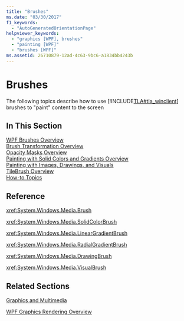 ```yaml
---
title: "Brushes"
ms.date: "03/30/2017"
f1_keywords: 
  - "AutoGeneratedOrientationPage"
helpviewer_keywords: 
  - "graphics [WPF], brushes"
  - "painting [WPF]"
  - "brushes [WPF]"
ms.assetid: 26710879-12ad-4c63-9bc6-a1834bb4243b
---
```

# Brushes
The following topics describe how to use [!INCLUDE[TLA#tla_winclient](../../../../includes/tlasharptla-winclient-md.md)] brushes to "paint" content to the screen  
  
## In This Section  
 [WPF Brushes Overview](../../../../docs/framework/wpf/graphics-multimedia/wpf-brushes-overview.md)  
 [Brush Transformation Overview](../../../../docs/framework/wpf/graphics-multimedia/brush-transformation-overview.md)  
 [Opacity Masks Overview](../../../../docs/framework/wpf/graphics-multimedia/opacity-masks-overview.md)  
 [Painting with Solid Colors and Gradients Overview](../../../../docs/framework/wpf/graphics-multimedia/painting-with-solid-colors-and-gradients-overview.md)  
 [Painting with Images, Drawings, and Visuals](../../../../docs/framework/wpf/graphics-multimedia/painting-with-images-drawings-and-visuals.md)  
 [TileBrush Overview](../../../../docs/framework/wpf/graphics-multimedia/tilebrush-overview.md)  
 [How-to Topics](../../../../docs/framework/wpf/graphics-multimedia/brushes-how-to-topics.md)  
  
## Reference  
 <xref:System.Windows.Media.Brush>  
  
 <xref:System.Windows.Media.SolidColorBrush>  
  
 <xref:System.Windows.Media.LinearGradientBrush>  
  
 <xref:System.Windows.Media.RadialGradientBrush>  
  
 <xref:System.Windows.Media.DrawingBrush>  
  
 <xref:System.Windows.Media.VisualBrush>  
  
## Related Sections  
 [Graphics and Multimedia](../../../../docs/framework/wpf/graphics-multimedia/index.md)  
  
 [WPF Graphics Rendering Overview](../../../../docs/framework/wpf/graphics-multimedia/wpf-graphics-rendering-overview.md)
